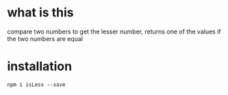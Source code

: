 # what is this 

compare two numbers to get the lesser number, returns one of the values if the two numbers are equal 


# installation 

`npm i isLess --save`